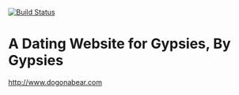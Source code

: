 [![Build Status](https://travis-ci.org/irlrobot/dogonabear.svg?branch=master)](https://travis-ci.org/irlrobot/dogonabear)

# A Dating Website for Gypsies, By Gypsies
http://www.dogonabear.com
